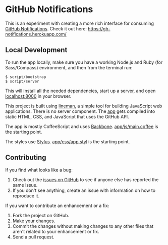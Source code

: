 # GitHub Notifications

This is an experiment with creating a more rich interface for consuming [GitHub Notifications](https://github.com/notifications). Check it out here: https://gh-notifications.herokuapp.com/

## Local Development

To run the app locally, make sure you have a working Node.js and Ruby (for
Sass/Compass) environment, and then from the terminal run:

    $ script/bootstrap
    $ script/server

This will install all the needed dependencies, start up a server, and open
[localhost:8000](http://localhost:8000) in your browser.

This project is built using [lineman](http://www.linemanjs.com/), a simple tool for
building JavaScript web applications. There is no server component. The [app](app)
gets compiled into static HTML, CSS, and JavaScript that uses the GitHub API.

The app is mostly CoffeeScript and uses [Backbone](http://backbonejs.org).
[app/js/main.coffee](app/js/main.coffee) is the starting point.

The styles use [Stylus](http://learnboost.github.io/stylus/). [app/css/app.styl](app/css/app.styl) is
the starting point.

## Contributing

If you find what looks like a bug:

1. Check out the [issues on GitHub](http://github.com/bkeepers/github-notifications/issues/) to see if anyone else has reported the same issue.
3. If you don't see anything, create an issue with information on how to reproduce it.

If you want to contribute an enhancement or a fix:

1. Fork the project on GitHub.
2. Make your changes.
3. Commit the changes without making changes to any other files that aren't related to your enhancement or fix.
4. Send a pull request.
